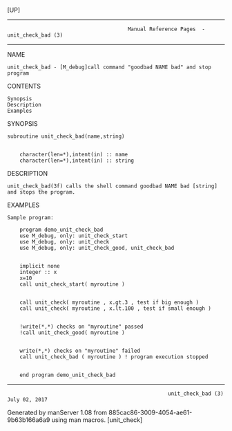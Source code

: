 [UP]

-----------------------------------------------------------------------------------------------------------------------------------
                                           Manual Reference Pages  - unit_check_bad (3)
-----------------------------------------------------------------------------------------------------------------------------------
                                                                 
NAME

    unit_check_bad - [M_debug]call command "goodbad NAME bad" and stop program

CONTENTS

    Synopsis
    Description
    Examples

SYNOPSIS

    subroutine unit_check_bad(name,string)


        character(len=*),intent(in) :: name
        character(len=*),intent(in) :: string



DESCRIPTION

    unit_check_bad(3f) calls the shell command goodbad NAME bad [string] and stops the program.

EXAMPLES

    Sample program:

        program demo_unit_check_bad
        use M_debug, only: unit_check_start
        use M_debug, only: unit_check
        use M_debug, only: unit_check_good, unit_check_bad


        implicit none
        integer :: x
        x=10
        call unit_check_start( myroutine )


        call unit_check( myroutine , x.gt.3 , test if big enough )
        call unit_check( myroutine , x.lt.100 , test if small enough )


        !write(*,*) checks on "myroutine" passed 
        !call unit_check_good( myroutine )


        write(*,*) checks on "myroutine" failed 
        call unit_check_bad ( myroutine ) ! program execution stopped


        end program demo_unit_check_bad

-----------------------------------------------------------------------------------------------------------------------------------

                                                        unit_check_bad (3)                                            July 02, 2017

Generated by manServer 1.08 from 885cac86-3009-4054-ae61-9b63b166a6a9 using man macros.
                                                           [unit_check]
